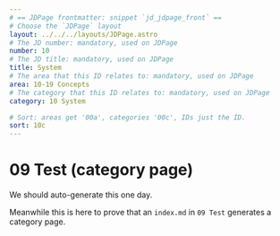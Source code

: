```yaml
---
# == JDPage frontmatter: snippet `jd_jdpage_front` ==
# Choose the `JDPage` layout
layout: ../../../layouts/JDPage.astro
# The JD number: mandatory, used on JDPage
number: 10
# The JD title: mandatory, used on JDPage
title: System
# The area that this ID relates to: mandatory, used on JDPage
area: 10-19 Concepts
# The category that this ID relates to: mandatory, used on JDPage
category: 10 System

# Sort: areas get '00a', categories '00c', IDs just the ID.
sort: 10c
---
```


# 09 Test (category page)

We should auto-generate this one day.

Meanwhile this is here to prove that an `index.md` in `09 Test` generates a category page.
